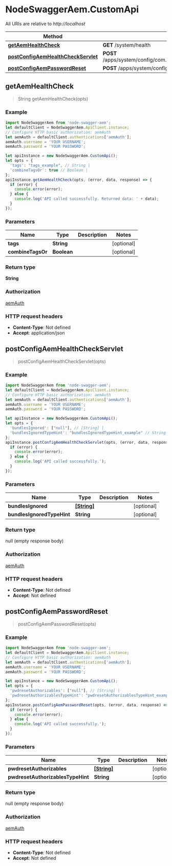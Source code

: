 # NodeSwaggerAem.CustomApi

All URIs are relative to *http://localhost*

Method | HTTP request | Description
------------- | ------------- | -------------
[**getAemHealthCheck**](CustomApi.md#getAemHealthCheck) | **GET** /system/health | 
[**postConfigAemHealthCheckServlet**](CustomApi.md#postConfigAemHealthCheckServlet) | **POST** /apps/system/config/com.shinesolutions.healthcheck.hc.impl.ActiveBundleHealthCheck | 
[**postConfigAemPasswordReset**](CustomApi.md#postConfigAemPasswordReset) | **POST** /apps/system/config/com.shinesolutions.aem.passwordreset.Activator | 



## getAemHealthCheck

> String getAemHealthCheck(opts)



### Example

```javascript
import NodeSwaggerAem from 'node-swagger-aem';
let defaultClient = NodeSwaggerAem.ApiClient.instance;
// Configure HTTP basic authorization: aemAuth
let aemAuth = defaultClient.authentications['aemAuth'];
aemAuth.username = 'YOUR USERNAME';
aemAuth.password = 'YOUR PASSWORD';

let apiInstance = new NodeSwaggerAem.CustomApi();
let opts = {
  'tags': "tags_example", // String | 
  'combineTagsOr': true // Boolean | 
};
apiInstance.getAemHealthCheck(opts, (error, data, response) => {
  if (error) {
    console.error(error);
  } else {
    console.log('API called successfully. Returned data: ' + data);
  }
});
```

### Parameters


Name | Type | Description  | Notes
------------- | ------------- | ------------- | -------------
 **tags** | **String**|  | [optional] 
 **combineTagsOr** | **Boolean**|  | [optional] 

### Return type

**String**

### Authorization

[aemAuth](../README.md#aemAuth)

### HTTP request headers

- **Content-Type**: Not defined
- **Accept**: application/json


## postConfigAemHealthCheckServlet

> postConfigAemHealthCheckServlet(opts)



### Example

```javascript
import NodeSwaggerAem from 'node-swagger-aem';
let defaultClient = NodeSwaggerAem.ApiClient.instance;
// Configure HTTP basic authorization: aemAuth
let aemAuth = defaultClient.authentications['aemAuth'];
aemAuth.username = 'YOUR USERNAME';
aemAuth.password = 'YOUR PASSWORD';

let apiInstance = new NodeSwaggerAem.CustomApi();
let opts = {
  'bundlesIgnored': ["null"], // [String] | 
  'bundlesIgnoredTypeHint': "bundlesIgnoredTypeHint_example" // String | 
};
apiInstance.postConfigAemHealthCheckServlet(opts, (error, data, response) => {
  if (error) {
    console.error(error);
  } else {
    console.log('API called successfully.');
  }
});
```

### Parameters


Name | Type | Description  | Notes
------------- | ------------- | ------------- | -------------
 **bundlesIgnored** | [**[String]**](String.md)|  | [optional] 
 **bundlesIgnoredTypeHint** | **String**|  | [optional] 

### Return type

null (empty response body)

### Authorization

[aemAuth](../README.md#aemAuth)

### HTTP request headers

- **Content-Type**: Not defined
- **Accept**: Not defined


## postConfigAemPasswordReset

> postConfigAemPasswordReset(opts)



### Example

```javascript
import NodeSwaggerAem from 'node-swagger-aem';
let defaultClient = NodeSwaggerAem.ApiClient.instance;
// Configure HTTP basic authorization: aemAuth
let aemAuth = defaultClient.authentications['aemAuth'];
aemAuth.username = 'YOUR USERNAME';
aemAuth.password = 'YOUR PASSWORD';

let apiInstance = new NodeSwaggerAem.CustomApi();
let opts = {
  'pwdresetAuthorizables': ["null"], // [String] | 
  'pwdresetAuthorizablesTypeHint': "pwdresetAuthorizablesTypeHint_example" // String | 
};
apiInstance.postConfigAemPasswordReset(opts, (error, data, response) => {
  if (error) {
    console.error(error);
  } else {
    console.log('API called successfully.');
  }
});
```

### Parameters


Name | Type | Description  | Notes
------------- | ------------- | ------------- | -------------
 **pwdresetAuthorizables** | [**[String]**](String.md)|  | [optional] 
 **pwdresetAuthorizablesTypeHint** | **String**|  | [optional] 

### Return type

null (empty response body)

### Authorization

[aemAuth](../README.md#aemAuth)

### HTTP request headers

- **Content-Type**: Not defined
- **Accept**: Not defined

